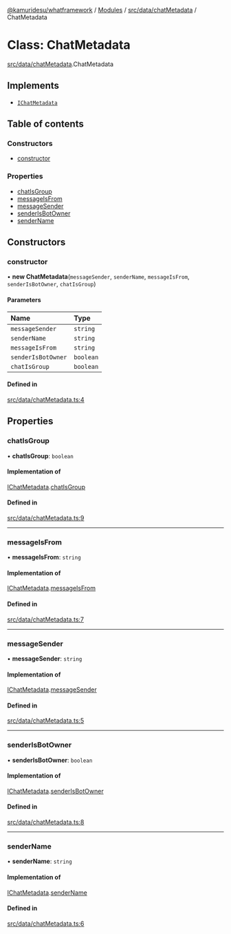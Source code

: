 [@kamuridesu/whatframework](../README.md) / [Modules](../modules.md) / [src/data/chatMetadata](../modules/src_data_chatMetadata.md) / ChatMetadata

# Class: ChatMetadata

[src/data/chatMetadata](../modules/src_data_chatMetadata.md).ChatMetadata

## Implements

- [`IChatMetadata`](../interfaces/src_interfaces_chatMetadata.IChatMetadata.md)

## Table of contents

### Constructors

- [constructor](src_data_chatMetadata.ChatMetadata.md#constructor)

### Properties

- [chatIsGroup](src_data_chatMetadata.ChatMetadata.md#chatisgroup)
- [messageIsFrom](src_data_chatMetadata.ChatMetadata.md#messageisfrom)
- [messageSender](src_data_chatMetadata.ChatMetadata.md#messagesender)
- [senderIsBotOwner](src_data_chatMetadata.ChatMetadata.md#senderisbotowner)
- [senderName](src_data_chatMetadata.ChatMetadata.md#sendername)

## Constructors

### constructor

• **new ChatMetadata**(`messageSender`, `senderName`, `messageIsFrom`, `senderIsBotOwner`, `chatIsGroup`)

#### Parameters

| Name | Type |
| :------ | :------ |
| `messageSender` | `string` |
| `senderName` | `string` |
| `messageIsFrom` | `string` |
| `senderIsBotOwner` | `boolean` |
| `chatIsGroup` | `boolean` |

#### Defined in

[src/data/chatMetadata.ts:4](https://github.com/kamuridesu/WhatFramework/blob/2f7579d/src/data/chatMetadata.ts#L4)

## Properties

### chatIsGroup

• **chatIsGroup**: `boolean`

#### Implementation of

[IChatMetadata](../interfaces/src_interfaces_chatMetadata.IChatMetadata.md).[chatIsGroup](../interfaces/src_interfaces_chatMetadata.IChatMetadata.md#chatisgroup)

#### Defined in

[src/data/chatMetadata.ts:9](https://github.com/kamuridesu/WhatFramework/blob/2f7579d/src/data/chatMetadata.ts#L9)

___

### messageIsFrom

• **messageIsFrom**: `string`

#### Implementation of

[IChatMetadata](../interfaces/src_interfaces_chatMetadata.IChatMetadata.md).[messageIsFrom](../interfaces/src_interfaces_chatMetadata.IChatMetadata.md#messageisfrom)

#### Defined in

[src/data/chatMetadata.ts:7](https://github.com/kamuridesu/WhatFramework/blob/2f7579d/src/data/chatMetadata.ts#L7)

___

### messageSender

• **messageSender**: `string`

#### Implementation of

[IChatMetadata](../interfaces/src_interfaces_chatMetadata.IChatMetadata.md).[messageSender](../interfaces/src_interfaces_chatMetadata.IChatMetadata.md#messagesender)

#### Defined in

[src/data/chatMetadata.ts:5](https://github.com/kamuridesu/WhatFramework/blob/2f7579d/src/data/chatMetadata.ts#L5)

___

### senderIsBotOwner

• **senderIsBotOwner**: `boolean`

#### Implementation of

[IChatMetadata](../interfaces/src_interfaces_chatMetadata.IChatMetadata.md).[senderIsBotOwner](../interfaces/src_interfaces_chatMetadata.IChatMetadata.md#senderisbotowner)

#### Defined in

[src/data/chatMetadata.ts:8](https://github.com/kamuridesu/WhatFramework/blob/2f7579d/src/data/chatMetadata.ts#L8)

___

### senderName

• **senderName**: `string`

#### Implementation of

[IChatMetadata](../interfaces/src_interfaces_chatMetadata.IChatMetadata.md).[senderName](../interfaces/src_interfaces_chatMetadata.IChatMetadata.md#sendername)

#### Defined in

[src/data/chatMetadata.ts:6](https://github.com/kamuridesu/WhatFramework/blob/2f7579d/src/data/chatMetadata.ts#L6)
